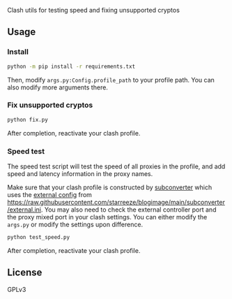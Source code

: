 Clash utils for testing speed and fixing unsupported cryptos

## Usage

### Install

```bash
python -m pip install -r requirements.txt
```

Then, modify `args.py:Config.profile_path` to your profile path. You can also modify more arguments there.

### Fix unsupported cryptos

```bash
python fix.py
```

After completion, reactivate your clash profile.

### Speed test

The speed test script will test the speed of all proxies in the profile, and add speed and latency information in the proxy names.

Make sure that your clash profile is constructed by [subconverter](https://github.com/tindy2013/subconverter) which uses the [external config](https://github.com/tindy2013/subconverter/blob/master/README-cn.md#%E8%B0%83%E7%94%A8%E8%AF%B4%E6%98%8E-%E8%BF%9B%E9%98%B6) from https://raw.githubusercontent.com/starreeze/blogimage/main/subconverter/external.ini. You may also need to check the external controller port and the proxy mixed port in your clash settings. You can either modify the `args.py` or modify the settings upon difference.

```bash
python test_speed.py
```

After completion, reactivate your clash profile.

## License

GPLv3
